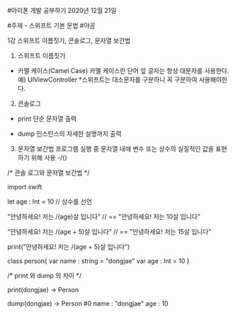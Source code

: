#아이폰 개발 공부하기
2020년 12월 21일

#주제 - 스위프트 기본 문법 #야곰

1강 스위프트 이름짓기, 콘솔로그, 문자열 보간법

1. 스위프트 이름짓기
- 카멜 케이스(Camel Case)
    카멜 케이스란 단어 앞 글자는 항상 대문자를 사용한다.
    예) UIViewController
*스위프트는 대소문자를 구분하니 꼭 구분하여 사용해야한다.

2. 콘솔로그
- print
    단순 문자열 출력

- dump
    인스턴스의 자세한 설명까지 출력

3. 문자열 보간법
    프로그램 실행 중 문자열 내에 변수 또는 상수의 실질적인 값을 표현하기 위해 사용
    -/()


/* 콘솔 로그와 문자열 보간법 */

import swift

let age : Int = 10    // 상수를 선언

"안녕하세요! 저는 /(age)살 입니다"
// == "안녕하세요! 저는 10살 입니다"

"안녕하세요! 저는 /(age + 5)살 입니다"
// == "안녕하세요! 저는 15살 입니다"

print("안녕하세요! 저는 /(age + 5)살 입니다")

class person{
    var name : string = "dongjae"
    var age : Int = 10
}


/* print 와 dump 의 차이 */

print(dongjae)
-> Person

dump(dongjae)
-> Person #0
   name : "dongjae"
   age : 10

   